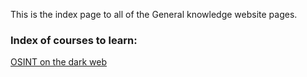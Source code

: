 This is the index page to all of the General knowledge website pages.


### Index of courses to learn:
[OSINT on the dark web](https://pip-01.github.io/genKnow/OSINT_Darkweb)


